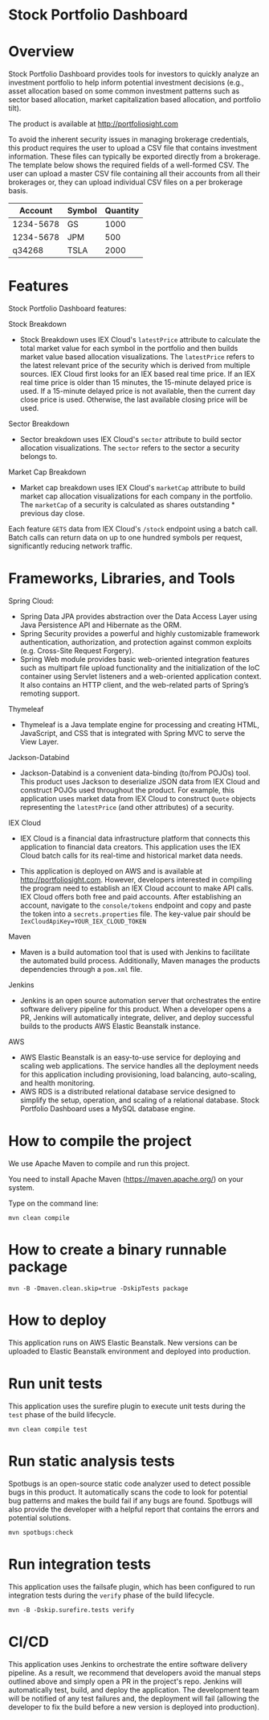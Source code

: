 # Stock Portfolio Dashboard

# Overview
Stock Portfolio Dashboard provides tools for investors to quickly analyze an investment portfolio to help inform 
potential investment decisions (e.g., asset allocation based on some common investment patterns such as sector based 
allocation, market capitalization based allocation, and portfolio tilt).

The product is available at http://portfoliosight.com

To avoid the inherent security issues in managing brokerage credentials, this product requires the user to upload a CSV 
file that contains investment information. These files can typically be exported directly from a brokerage. The 
template below shows the required fields of a well-formed CSV. The user can upload a master CSV file containing all 
their accounts from all their brokerages or, they can upload individual CSV files on a per brokerage basis.

|  Account  | Symbol | Quantity |
| --------- | ------ | -------- |
| 1234-5678 | GS     | 1000     |
| 1234-5678 | JPM    | 500      |
| q34268    | TSLA   | 2000     |


# Features
Stock Portfolio Dashboard features:

Stock Breakdown
* Stock Breakdown uses IEX Cloud's `latestPrice` attribute to calculate the total market value for each symbol in the 
  portfolio and then builds market value based allocation visualizations. The `latestPrice` refers to the latest 
  relevant price of the security which is derived from multiple sources. IEX Cloud first looks for an IEX based real 
  time price. If an IEX real time price is older than 15 minutes, the 15-minute delayed price is used. If a 15-minute 
  delayed price is not available, then the current day close price is used. Otherwise, the last available closing price 
  will be used.
  
Sector Breakdown
* Sector breakdown uses IEX Cloud's `sector` attribute to build sector allocation visualizations. The `sector` refers 
  to the sector a security belongs to.
  
Market Cap Breakdown
* Market cap breakdown uses IEX Cloud's `marketCap` attribute to build market cap allocation visualizations for each 
  company in the portfolio. The `marketCap` of a security is calculated as shares outstanding * previous day close.

Each feature `GETS` data from IEX Cloud's `/stock` endpoint using a batch call. Batch calls can return data on up to 
one hundred symbols per request, significantly reducing network traffic.

# Frameworks, Libraries, and Tools
Spring Cloud:
* Spring Data JPA provides abstraction over the Data Access Layer using Java Persistence API and Hibernate as the ORM.
* Spring Security provides a powerful and highly customizable framework authentication, authorization, and protection 
  against common exploits (e.g. Cross-Site Request Forgery).
* Spring Web module provides basic web-oriented integration features such as multipart file upload functionality and 
  the initialization of the IoC container using Servlet listeners and a web-oriented application context. It also 
  contains an HTTP client, and the web-related parts of Spring’s remoting support.

Thymeleaf
* Thymeleaf is a Java template engine for processing and creating HTML, JavaScript, and CSS that is integrated with
  Spring MVC to serve the View Layer.

Jackson-Databind
* Jackson-Databind is a convenient data-binding (to/from POJOs) tool. This product uses Jackson to deserialize JSON 
  data from IEX Cloud and construct POJOs used throughout the product. For example, this application uses market data 
  from IEX Cloud to construct `Quote` objects representing the `latestPrice` (and other attributes) of a security.

IEX Cloud
* IEX Cloud is a financial data infrastructure platform that connects this application to financial data creators. This 
application uses the IEX Cloud batch calls for its real-time and historical market data needs.
  
* This application is deployed on AWS and is available at http://portfoliosight.com. However, developers interested in 
  compiling the program need to establish an IEX Cloud account to make API calls. IEX Cloud offers both free and paid 
  accounts. After establishing an account, navigate to the `console/tokens` endpoint and copy and paste the token into 
  a `secrets.properties` file. The key-value pair should be `IexCloudApiKey=YOUR_IEX_CLOUD_TOKEN`

Maven
* Maven is a build automation tool that is used with Jenkins to facilitate the automated build process. Additionally,
  Maven manages the products dependencies through a `pom.xml` file.
  
Jenkins
* Jenkins is an open source automation server that orchestrates the entire software delivery pipeline for this product.
  When a developer opens a PR, Jenkins will automatically integrate, deliver, and deploy successful builds to the 
  products AWS Elastic Beanstalk instance.

AWS
* AWS Elastic Beanstalk is an easy-to-use service for deploying and scaling web applications. The service handles all
  the deployment needs for this application including provisioning, load balancing, auto-scaling, and health monitoring.
* AWS RDS is a distributed relational database service designed to simplify the setup, operation, and scaling of a
  relational database. Stock Portfolio Dashboard uses a MySQL database engine.

# How to compile the project

We use Apache Maven to compile and run this project.

You need to install Apache Maven (https://maven.apache.org/) on your system.

Type on the command line:

```
mvn clean compile
```

# How to create a binary runnable package

```
mvn -B -Dmaven.clean.skip=true -DskipTests package
```

# How to deploy

This application runs on AWS Elastic Beanstalk. New versions can be uploaded to Elastic Beanstalk environment and 
deployed into production.

# Run unit tests

This application uses the surefire plugin to execute unit tests during the `test` phase of the build lifecycle.

```
mvn clean compile test
```

# Run static analysis tests

Spotbugs is an open-source static code analyzer used to detect possible bugs in this product. It automatically scans 
the code to look for potential bug patterns and makes the build fail if any bugs are found. Spotbugs will also provide
the developer with a helpful report that contains the errors and potential solutions.

```
mvn spotbugs:check
```

# Run integration tests

This application uses the failsafe plugin, which has been configured to run integration tests during the `verify` phase 
of the build lifecycle. 
```
mvn -B -Dskip.surefire.tests verify
```

# CI/CD

This application uses Jenkins to orchestrate the entire software delivery pipeline. As a result, we recommend that 
developers avoid the manual steps outlined above and simply open a PR in the project's repo. Jenkins will automatically 
test, build, and deploy the application. The development team will be notified of any test failures and, the deployment 
will fail (allowing the developer to fix the build before a new version is deployed into production).